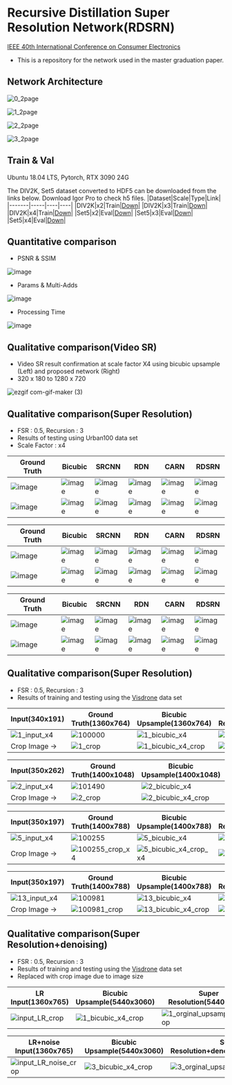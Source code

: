 # Recursive Distillation Super Resolution Network(RDSRN)
 [IEEE 40th International Conference on Consumer Electronics](https://www.icce.org/)
  * This is a repository for the network used in the master graduation paper.


## Network Architecture

![0_2page](https://user-images.githubusercontent.com/61686244/129152667-385afc5f-17dd-439b-a972-95af90b3ce85.png)

![1_2page](https://user-images.githubusercontent.com/61686244/129152680-2eacd3de-a94e-4f82-8361-9255b054a520.png)
 
![2_2page](https://user-images.githubusercontent.com/61686244/129152694-36082c55-c9c2-45d1-b37a-fed197393031.png)

![3_2page](https://user-images.githubusercontent.com/61686244/129152703-6b7fce12-baea-4a26-a0c6-41ba8c1adcf9.png)



## Train & Val
Ubuntu 18.04 LTS, Pytorch, RTX 3090 24G

The DIV2K, Set5 dataset converted to HDF5 can be downloaded from the links below.
Download Igor Pro to check h5 files.
|Dataset|Scale|Type|Link|
|-------|-----|----|----|
|DIV2K|x2|Train|[Down](https://www.dropbox.com/s/41sn4eie37hp6rh/DIV2K_x2.h5?dl=0)|
|DIV2K|x3|Train|[Down](https://www.dropbox.com/s/4piy2lvhrjb2e54/DIV2K_x3.h5?dl=0)|
|DIV2K|x4|Train|[Down](https://www.dropbox.com/s/ie4a6t7f9n5lgco/DIV2K_x4.h5?dl=0)|
|Set5|x2|Eval|[Down](https://www.dropbox.com/s/b7v5vis8duh9vwd/Set5_x2.h5?dl=0)|
|Set5|x3|Eval|[Down](https://www.dropbox.com/s/768b07ncpdfmgs6/Set5_x3.h5?dl=0)|
|Set5|x4|Eval|[Down](https://www.dropbox.com/s/rtu89xyatbb71qv/Set5_x4.h5?dl=0)|



## Quantitative comparison
 * PSNR & SSIM

![image](https://user-images.githubusercontent.com/61686244/129210102-c84ec6f5-2469-4b8b-a571-bc039bb6727b.png)
 
 * Params & Multi-Adds

![image](https://user-images.githubusercontent.com/61686244/129209904-4d76255a-a2ec-4b34-8bd9-9ac20335d1fe.png)

 * Processing Time

![image](https://user-images.githubusercontent.com/61686244/129210191-c1fe199b-efbc-465b-9e96-c32f706c6220.png)





## Qualitative comparison(Video SR)
 *  Video SR result confirmation at scale factor X4 using bicubic upsample (Left) and proposed network (Right)
 *  320 x 180 to 1280 x 720


![ezgif com-gif-maker (3)](https://user-images.githubusercontent.com/61686244/129530563-294e55b3-2db1-4aea-8dfd-97ecc94dbf8f.gif)

## Qualitative comparison(Super Resolution)
 * FSR : 0.5, Recursion : 3
 * Results of testing using Urban100 data set
 * Scale Factor : x4

|Ground Truth|Bicubic|SRCNN|RDN|CARN|RDSRN|
|------------|-------|-----|---|----|-----|
|![image](https://user-images.githubusercontent.com/61686244/131208523-2b913c1a-d8ea-40f5-84c1-8cf267d3c05d.png)|![image](https://user-images.githubusercontent.com/61686244/131208528-f4ca11ef-c461-4eca-827b-5a733b8da30f.png)|![image](https://user-images.githubusercontent.com/61686244/131208531-9f838e59-adb7-4986-b692-9bc86de9f600.png)|![image](https://user-images.githubusercontent.com/61686244/131208533-dbfd69d7-3ba9-449d-91d9-a0ad7ac7432b.png)|![image](https://user-images.githubusercontent.com/61686244/131208534-bf087cd4-58fd-4983-a5cf-7cad256fefc2.png)|![image](https://user-images.githubusercontent.com/61686244/131208536-1ef2f375-51e6-4d64-becd-8cb501753ab7.png)|
|![image](https://user-images.githubusercontent.com/61686244/131208557-9e9dcc36-2117-4365-831a-2f1317be8a61.png)|![image](https://user-images.githubusercontent.com/61686244/131208559-d0089edc-afad-4d39-95cd-a6a4e856a12d.png)|![image](https://user-images.githubusercontent.com/61686244/131208560-ef5daa2d-7eda-41bf-b25b-30cd119f6942.png)|![image](https://user-images.githubusercontent.com/61686244/131208563-12900531-410f-4b4e-8af0-ba0e7f893cab.png)|![image](https://user-images.githubusercontent.com/61686244/131208565-932cc492-f517-46ed-a3ac-71b482606953.png)|![image](https://user-images.githubusercontent.com/61686244/131208568-76999655-c47b-4175-97c5-11c56b981716.png)|

|Ground Truth|Bicubic|SRCNN|RDN|CARN|RDSRN|
|------------|-------|-----|---|----|-----|
|![image](https://user-images.githubusercontent.com/61686244/131208577-a6b9c116-5363-417d-80d2-684281348214.png)|![image](https://user-images.githubusercontent.com/61686244/131208579-34691a05-d9a9-468e-bdd0-112539f34ef7.png)|![image](https://user-images.githubusercontent.com/61686244/131208583-cdc87aa6-4b8a-4acf-a232-3feefbc02e7a.png)|![image](https://user-images.githubusercontent.com/61686244/131208585-644e8513-38a5-4e7a-aea0-f8fd65b1c800.png)|![image](https://user-images.githubusercontent.com/61686244/131208588-442d05d2-9ace-4a89-bcb4-d7e885968657.png)|![image](https://user-images.githubusercontent.com/61686244/131208593-e0674d27-15eb-4fdf-afe5-cd1fad42dd3f.png)|
|![image](https://user-images.githubusercontent.com/61686244/131208595-111ee0d1-4e33-4678-88fc-345d3d712c98.png)|![image](https://user-images.githubusercontent.com/61686244/131208605-c2934ec7-4c8a-471c-b0b9-fc6d18f57220.png)|![image](https://user-images.githubusercontent.com/61686244/131208607-73cde5f3-19e2-4f50-bd42-2cdf5775560c.png)|![image](https://user-images.githubusercontent.com/61686244/131208610-4b887a39-0b81-479d-aa2e-fe8711b66a24.png)|![image](https://user-images.githubusercontent.com/61686244/131208612-e4b93452-10e1-4c55-adae-23a6b353bcf2.png)|![image](https://user-images.githubusercontent.com/61686244/131208617-7e12062a-658c-4945-8b9c-6d933fe1dd77.png)|

|Ground Truth|Bicubic|SRCNN|RDN|CARN|RDSRN|
|------------|-------|-----|---|----|-----|
|![image](https://user-images.githubusercontent.com/61686244/131208641-176f1c31-776b-4ae6-b783-ae80753e7793.png)|![image](https://user-images.githubusercontent.com/61686244/131208643-28795498-ef76-41c7-ba39-5bda38c5439b.png)|![image](https://user-images.githubusercontent.com/61686244/131208645-04d80fd6-97f8-43d3-a1a2-93b03996f78d.png)|![image](https://user-images.githubusercontent.com/61686244/131208646-52ec28c0-0266-48a0-85c2-271cacb86340.png)|![image](https://user-images.githubusercontent.com/61686244/131208649-a45fa70d-1599-4181-ba3c-5b66726b250a.png)|![image](https://user-images.githubusercontent.com/61686244/131208651-6c452415-0194-4037-ac00-15a4906af703.png)|
|![image](https://user-images.githubusercontent.com/61686244/131208654-aba498b9-3661-40aa-adcc-c1bb01cbec5d.png)|![image](https://user-images.githubusercontent.com/61686244/131208655-7a2f7546-e3bb-4104-8b79-6ba010fa06b2.png)|![image](https://user-images.githubusercontent.com/61686244/131208658-8035dc2c-e19b-464f-a8d7-90ede596cfd8.png)|![image](https://user-images.githubusercontent.com/61686244/131208660-df733c34-a35b-486a-bf92-48bbf998b139.png)|![image](https://user-images.githubusercontent.com/61686244/131208662-27973812-6c4e-46dc-b814-c0aecdf85737.png)|![image](https://user-images.githubusercontent.com/61686244/131208663-975b4567-e98e-497f-9abe-948f94b46d0a.png)|


























  







## Qualitative comparison(Super Resolution)
 * FSR : 0.5, Recursion : 3
 * Results of training and testing using the [Visdrone](http://aiskyeye.com/) data set

|Input(340x191)|Ground Truth(1360x764)|Bicubic Upsample(1360x764)|Super Resolution(1360x764)|
|-----|------------|----------------|----------------|
|![1_input_x4](https://user-images.githubusercontent.com/61686244/129197359-a44233f5-54dc-424c-bf63-b265b2c9cd97.png)|![100000](https://user-images.githubusercontent.com/61686244/129200210-c6452137-cb3c-4cdd-a08b-8fd88e5b44b0.png)|![1_bicubic_x4](https://user-images.githubusercontent.com/61686244/129200248-84e4bee7-1a37-4263-80fc-8539854c6698.png)|![1_SR_x4](https://user-images.githubusercontent.com/61686244/129206053-76832f7e-2fc4-4676-8971-4965dbd9d28b.png)|
|Crop Image ->|![1_crop](https://user-images.githubusercontent.com/61686244/129200401-ec4a2999-2bc3-4175-8070-d84b3d4397d2.png)|![1_bicubic_x4_crop](https://user-images.githubusercontent.com/61686244/129200438-78d94715-4624-4860-a0a9-260b68c1c2af.png)|![1_SR_x4_x4_crop](https://user-images.githubusercontent.com/61686244/129206117-e1d5939e-5794-439e-b50c-9485b9dc63cf.png)|

|Input(350x262)|Ground Truth(1400x1048)|Bicubic Upsample(1400x1048)|Super Resolution(1400x1048)|
|-----|------------|----------------|----------------|
|![2_input_x4](https://user-images.githubusercontent.com/61686244/129201568-2390e4f8-e983-46a8-8063-501dc9337d85.png)|![101490](https://user-images.githubusercontent.com/61686244/129201499-3010f8e8-4ea0-4625-b495-a311f450a0f0.png)|![2_bicubic_x4](https://user-images.githubusercontent.com/61686244/129201611-7f7f59f3-4b9a-4a94-bb11-aea788e6b169.png)|![2_SR_x4](https://user-images.githubusercontent.com/61686244/129201718-5a7d61cb-7a6a-4c1e-a1cc-f9fb3d0c946e.png)
|Crop Image ->|![2_crop](https://user-images.githubusercontent.com/61686244/129201771-7c0e0126-ec82-407c-8f51-a8b27febc9d7.png)|![2_bicubic_x4_crop](https://user-images.githubusercontent.com/61686244/129201794-01d067be-8cd9-4af6-81b0-8c78f7e2f57f.png)|![2_SR_crop_x4](https://user-images.githubusercontent.com/61686244/129201815-9dc7f241-eb17-4983-9b10-5c07f3c8b6c7.png)|

|Input(350x197)|Ground Truth(1400x788)|Bicubic Upsample(1400x788)|Super Resolution(1400x788)|
|-----|------------|----------------|----------------|
|![5_input_x4](https://user-images.githubusercontent.com/61686244/129204018-8bb72553-94b6-4106-b7b6-1d9cca06245b.png)|![100255](https://user-images.githubusercontent.com/61686244/129203781-a692ffad-b309-4d5f-a597-ebb1b1df626e.png)|![5_bicubic_x4](https://user-images.githubusercontent.com/61686244/129204058-c98e0f7f-96fc-49e1-9eb4-fd7058d0e300.png)|![5_SR_x4](https://user-images.githubusercontent.com/61686244/129205673-50edabcf-c4d7-4f34-801f-42e21f3f94ef.png)|
|Crop Image ->|![100255_crop_x4](https://user-images.githubusercontent.com/61686244/129204143-27f42006-3656-4023-a6d2-e419254c0080.png)|![5_bicubic_x4_crop_x4](https://user-images.githubusercontent.com/61686244/129204172-84bb5cc6-9da6-4262-8bd3-aaa3ff88cf09.png)|![5_SR_x4_crop_x4](https://user-images.githubusercontent.com/61686244/129205767-d106d44e-8047-49bc-8789-7a43e3f78ad2.png)|

|Input(350x197)|Ground Truth(1400x788)|Bicubic Upsample(1400x788)|Super Resolution(1400x788)|
|-----|------------|----------------|----------------|
|![13_input_x4](https://user-images.githubusercontent.com/61686244/129206595-d3b75a79-f3a7-4e15-af54-3759518f32c5.png)|![100981](https://user-images.githubusercontent.com/61686244/129206679-cd2e70c3-86a3-4e34-831a-bd953de30ddc.png)|![13_bicubic_x4](https://user-images.githubusercontent.com/61686244/129206724-0a3bcd04-b440-4e5c-8ccc-92c5460420cb.png)|![13_SR_x4](https://user-images.githubusercontent.com/61686244/129206753-ae0eef7b-4e36-448a-a30d-df60210aa171.png)|
|Crop Image ->|![100981_crop](https://user-images.githubusercontent.com/61686244/129206804-7ceaf27b-10b9-412e-bce4-e50c702b3416.png)|![13_bicubic_x4_crop](https://user-images.githubusercontent.com/61686244/129206840-bd79d73a-dfa6-4dc4-a0be-14ec48b56382.png)|![13_SR_x4_crop](https://user-images.githubusercontent.com/61686244/129206875-59fc9e09-dec2-4df1-b055-1d9b4c769cec.png)|

## Qualitative comparison(Super Resolution+denoising)
 * FSR : 0.5, Recursion : 3
 * Results of training and testing using the [Visdrone](http://aiskyeye.com/) data set
 * Replaced with crop image due to image size


|LR Input(1360x765)|Bicubic Upsample(5440x3060)|Super Resolution(5440x3060)|
|---------------|---------------------------|---------------------------|
|![input_LR_crop](https://user-images.githubusercontent.com/61686244/129523899-045efb8c-f674-4c4d-a56e-d020a47d128a.png)|![1_bicubic_x4_crop](https://user-images.githubusercontent.com/61686244/129523911-00d07e25-5446-453a-b476-ce19d1a0da10.png)|![1_orginal_upsample_x4_crop](https://user-images.githubusercontent.com/61686244/129523928-195f7201-981e-4c2a-9568-edf01f657a9f.png)|

|LR+noise Input(1360x765)|Bicubic Upsample(5440x3060)|Super Resolution+denoising(5440x3060)|
|---------------|---------------------------|-------------------------------------|
|![input_LR_noise_crop](https://user-images.githubusercontent.com/61686244/129523971-b5ff8a97-3874-4e06-a2dd-0f6bf0148459.png)|![3_bicubic_x4_crop](https://user-images.githubusercontent.com/61686244/129523981-06d136c7-32b7-4694-be62-503d6f7c3c00.png)|![3_orginal_upsample_x4_crop](https://user-images.githubusercontent.com/61686244/129523991-d7db2951-786f-4adc-9c56-dd0344e59572.png)|











